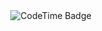 <div align="center">
<img href="https://codetime.dev" alt="CodeTime Badge" src="https://shields.jannchie.com/endpoint?style=social&color=222&url=https%3A%2F%2Fapi.codetime.dev%2Fv3%2Fusers%2Fshield%3Fuid%3D30836">
</div>

<div align="center" data-index="32" class="VirtualList--item" style="height: 600; transform: translateY(14364px);"><div class="Gallery-Content--mediaContainer"><div class="Gallery-Content--media"><div class="imageContainer zoomable"><img class="image-placeholder" src="https://i.imgur.com/6Infbfn.gif" alt="Pixel-art-gif-wallpaper-dump"><div class="imageContainer"><div class="Dropdown Dropdown--btn Dropdown--media Dropdown--postPage">

<a href="https://git.io/typing-svg"><img src="https://readme-typing-svg.demolab.com?font=Fira+Code&pause=1000&color=3FF718&background=2FFFE800&width=435&lines=Hello+%2C+Im+Tharusha+Lakshan;+%F0%9F%8E%93+Student+at+Westminster+;%F0%9F%92%BB+Java+%26+Python+Coder;%F0%9F%8E%AE+Aspiring+Game+Developer;%22Building+worlds+with+code%2C+one+line+at+a+time.%22" alt="Typing SVG" /></a>
<h1 align="center">Hi 👋, I'm Tharusha Lakshan</h1>
<h2 align="center">"👋 Diving into the world of Computer science!"</h2>

<p align="left"> <img src="https://komarev.com/ghpvc/?username=tharusha9009&label=Profile%20views&color=0e75b6&style=flat" alt="tharusha9009" /> </p>
<p align='center'>

<img src='https://hacked-github-stat-trophies.vercel.app/?username=tharusha9009&theme=dracula&column=11'></p>

<p align="left"> <a href="https://github.com/ryo-ma/github-profile-trophy"><img src="https://github-profile-trophy.vercel.app/?username=tharusha9009" alt="tharusha9009" /></a> </p>

- 🌱 I’m currently learning **Python , Java , Html, css , Javascript**

- 📫 How to reach me **tharushalakshan901@gmail.com**

<h3 align="center">Connect with me:</h3>
<p align="center">
<a href="https://instagram.com/___tharuva___" target="blank"><img align="center" src="https://raw.githubusercontent.com/rahuldkjain/github-profile-readme-generator/master/src/images/icons/Social/instagram.svg" alt="___tharuva___" height="30" width="40" /></a>
<a href="https://codeforces.com/profile/tharusha9009" target="blank"><img align="center" src="https://raw.githubusercontent.com/rahuldkjain/github-profile-readme-generator/master/src/images/icons/Social/codeforces.svg" alt="tharusha9009" height="30" width="40" /></a>
<a href="https://www.leetcode.com/tharusha9009" target="blank"><img align="center" src="https://raw.githubusercontent.com/rahuldkjain/github-profile-readme-generator/master/src/images/icons/Social/leet-code.svg" alt="tharusha9009" height="30" width="40" /></a>
<a href="https://discord.gg/Tharusha9009" target="blank"><img align="center" src="https://raw.githubusercontent.com/rahuldkjain/github-profile-readme-generator/master/src/images/icons/Social/discord.svg" alt="Tharusha9009" height="30" width="40" /></a>
</p>

<h3 align="left">Languages and Tools:</h3>
<p align="left"> <a href="https://www.blender.org/" target="_blank" rel="noreferrer"> <img src="https://download.blender.org/branding/community/blender_community_badge_white.svg" alt="blender" width="40" height="40"/> </a> <a href="https://www.figma.com/" target="_blank" rel="noreferrer"> <img src="https://www.vectorlogo.zone/logos/figma/figma-icon.svg" alt="figma" width="40" height="40"/> </a> <a href="https://git-scm.com/" target="_blank" rel="noreferrer"> <img src="https://www.vectorlogo.zone/logos/git-scm/git-scm-icon.svg" alt="git" width="40" height="40"/> </a> <a href="https://www.w3.org/html/" target="_blank" rel="noreferrer"> <img src="https://raw.githubusercontent.com/devicons/devicon/master/icons/html5/html5-original-wordmark.svg" alt="html5" width="40" height="40"/> </a> <a href="https://www.java.com" target="_blank" rel="noreferrer"> <img src="https://raw.githubusercontent.com/devicons/devicon/master/icons/java/java-original.svg" alt="java" width="40" height="40"/> </a> <a href="https://www.php.net" target="_blank" rel="noreferrer"> <img src="https://raw.githubusercontent.com/devicons/devicon/master/icons/php/php-original.svg" alt="php" width="40" height="40"/> </a> <a href="https://www.python.org" target="_blank" rel="noreferrer"> <img src="https://raw.githubusercontent.com/devicons/devicon/master/icons/python/python-original.svg" alt="python" width="40" height="40"/> </a> <a href="https://unrealengine.com/" target="_blank" rel="noreferrer"> <img src="https://raw.githubusercontent.com/kenangundogan/fontisto/036b7eca71aab1bef8e6a0518f7329f13ed62f6b/icons/svg/brand/unreal-engine.svg" alt="unreal" width="40" height="40"/> </a> 
</p>

<p><img align="center" src="https://github-readme-stats.vercel.app/api/top-langs?username=tharusha9009&show_icons=true&locale=en&layout=compact" alt="tharusha9009" /></p>

<p align=left>
<img algin='left' width='49.7%' src='https://readme-stats-fabio-vicente.vercel.app/api?username=tharusha9009&count_private=true&show_icons=true&theme=dark' />
<a href="https://git.io/streak-stats"><img src="https://github-readme-streak-stats.herokuapp.com?user=tharusha9009&theme=chartreuse-dark&date_format=M%20j%5B%2C%20Y%5D&card_width=498&card_height=200" alt="GitHub Streak" /></a>
</p>

